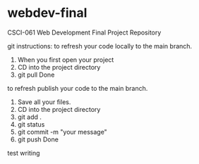# webdev-final
CSCI-061 Web Development Final Project Repository

git instructions:
to refresh your code locally to the main branch.
1. When you first open your project
2. CD into the project directory
3. git pull
Done

to refresh publish your code to the main branch.
1. Save all your files.
2. CD into the project directory
3. git add .
4. git status
5. git commit -m "your message"
6. git push
Done

test writing